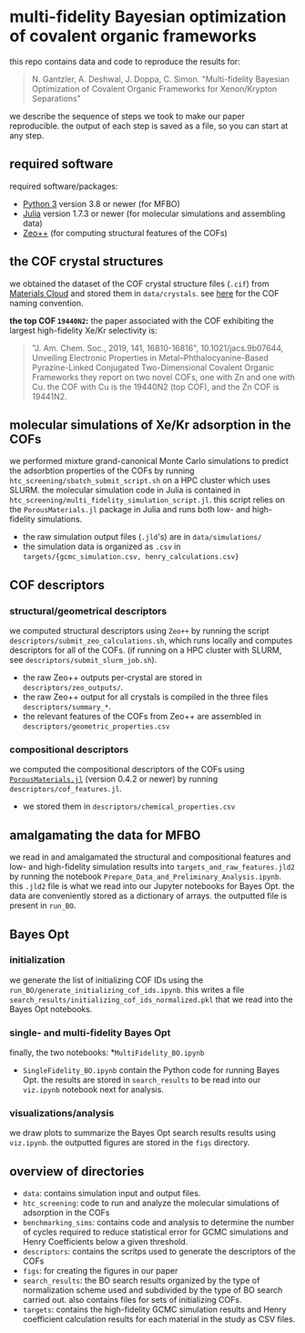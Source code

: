 # multi-fidelity Bayesian optimization of covalent organic frameworks
this repo contains data and code to reproduce the results for:
> N. Gantzler, A. Deshwal, J. Doppa, C. Simon. "Multi-fidelity Bayesian Optimization of Covalent Organic Frameworks for Xenon/Krypton Separations"

we describe the sequence of steps we took to make our paper reproducible. the output of each step is saved as a file, so you can start at any step.

## required software
required software/packages:
* [Python 3](https://www.python.org/downloads/) version 3.8 or newer (for MFBO)
* [Julia](https://julialang.org/downloads/) version 1.7.3 or newer (for molecular simulations and assembling data)
* [Zeo++](http://www.zeoplusplus.org/download.html) (for computing structural features of the COFs)

## the COF crystal structures
we obtained the dataset of the COF crystal structure files (`.cif`) from [Materials Cloud](https://archive.materialscloud.org/record/2021.100) and stored them in `data/crystals`. see [here](https://github.com/danieleongari/CURATED-COFs) for the COF naming convention.

**the top COF `19440N2`:**
the paper associated with the COF exhibiting the largest high-fidelity Xe/Kr selectivity is:
> "J. Am. Chem. Soc., 2019, 141, 16810-16816", 10.1021/jacs.9b07644, Unveiling Electronic Properties in Metal–Phthalocyanine-Based Pyrazine-Linked Conjugated Two-Dimensional Covalent Organic Frameworks
they report on two novel COFs, one with Zn and one with Cu. the COF with Cu is the 19440N2 (top COF), and the Zn COF is 19441N2.

## molecular simulations of Xe/Kr adsorption in the COFs
we performed mixture grand-canonical Monte Carlo simulations to predict the adsorbtion properties of the COFs by running `htc_screening/sbatch_submit_script.sh` on a HPC cluster which uses SLURM. 
the molecular simulation code in Julia is contained in `htc_screening/multi_fidelity_simulation_script.jl`. this script relies on the `PorousMaterials.jl` package in Julia and runs both low- and high-fidelity simulations.
* the raw simulation output files (`.jld`'s) are in `data/simulations/`
* the simulation data is organized as `.csv` in `targets/{gcmc_simulation.csv, henry_calculations.csv}`

## COF descriptors
### structural/geometrical descriptors
we computed structural descriptors using `Zeo++` by running the script `descriptors/submit_zeo_calculations.sh`, which runs locally and computes descriptors for all of the COFs. (if running on a HPC cluster with SLURM, see `descriptors/submit_slurm_job.sh`).
* the raw Zeo++ outputs per-crystal are stored in `descriptors/zeo_outputs/`.
* the raw Zeo++ output for all crystals is compiled in the three files `descriptors/summary_*`.
* the relevant features of the COFs from Zeo++ are assembled in `descriptors/geometric_properties.csv`

### compositional descriptors
we computed the compositional descriptors of the COFs using [`PorousMaterials.jl`](https://github.com/SimonEnsemble/PorousMaterials.jl) (version 0.4.2 or newer) by running `descriptors/cof_features.jl`.
* we stored them in `descriptors/chemical_properties.csv`


## amalgamating the data for MFBO
we read in and amalgamated the structural and compositional features and low- and high-fidelity simulation results into `targets_and_raw_features.jld2` by running the notebook `Prepare_Data_and_Preliminary_Analysis.ipynb`. this `.jld2` file is what we read into our Jupyter notebooks for Bayes Opt. the data are conveniently stored as a dictionary of arrays. the outputted file is present in `run_BO`.

## Bayes Opt
### initialization
we generate the list of initializing COF IDs using the `run_BO/generate_initializing_cof_ids.ipynb`. this writes a file `search_results/initializing_cof_ids_normalized.pkl` that we read into the Bayes Opt notebooks.

### single- and multi-fidelity Bayes Opt
finally, the two notebooks:
*`MultiFidelity_BO.ipynb`
* `SingleFidelity_BO.ipynb`
contain the Python code for running Bayes Opt.
the results are stored in `search_results` to be read into our `viz.ipynb` notebook next for analysis.

### visualizations/analysis
we draw plots to summarize the Bayes Opt search results results using `viz.ipynb`. the outputted figures are stored in the `figs` directory. 

## overview of directories
- `data`: contains simulation input and output files.
- `htc_screening`: code to run and analyze the molecular simulations of adsorption in the COFs
- `benchmarking_sims`: contains code and analysis to determine the number of cycles required to reduce statistical error for GCMC simulations and Henry Coefficients below a given threshold. 
- `descriptors`: contains the scritps used to generate the descriptors of the COFs
- `figs`: for creating the figures in our paper
- `search_results`: the BO search results organized by the type of normalization scheme used and subdivided by the type of BO search carried out. also contains files for sets of initializing COFs.
- `targets`: contains the high-fidelity GCMC simulation results and Henry coefficient calculation results for each material in the study as CSV files.
